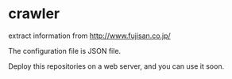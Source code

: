 # crawler
extract information from http://www.fujisan.co.jp/ 

The configuration file is JSON file.

Deploy this repositories on a web server, and you can use it soon.


